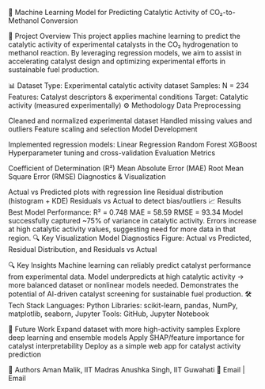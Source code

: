 🧪 Machine Learning Model for Predicting Catalytic Activity of CO₂-to-Methanol Conversion


📌 Project Overview
This project applies machine learning to predict the catalytic activity of experimental catalysts in the CO₂ hydrogenation to methanol reaction. By leveraging regression models, we aim to assist in accelerating catalyst design and optimizing experimental efforts in sustainable fuel production.

📊 Dataset
Type: Experimental catalytic activity dataset
Samples: N = 234
Features: Catalyst descriptors & experimental conditions
Target: Catalytic activity (measured experimentally)
⚙️ Methodology
Data Preprocessing

Cleaned and normalized experimental dataset
Handled missing values and outliers
Feature scaling and selection
Model Development

Implemented regression models:
Linear Regression
Random Forest
XGBoost
Hyperparameter tuning and cross-validation
Evaluation Metrics

Coefficient of Determination (R²)
Mean Absolute Error (MAE)
Root Mean Square Error (RMSE)
Diagnostics & Visualization

Actual vs Predicted plots with regression line
Residual distribution (histogram + KDE)
Residuals vs Actual to detect bias/outliers
📈 Results
Best Model Performance:
R² = 0.748
MAE = 58.59
RMSE = 93.34
Model successfully captured ~75% of variance in catalytic activity.
Errors increase at high catalytic activity values, suggesting need for more data in that region.
🔍 Key Visualization
Model Diagnostics
Figure: Actual vs Predicted, Residual Distribution, and Residuals vs Actual

🔍 Key Insights
Machine learning can reliably predict catalyst performance from experimental data.
Model underpredicts at high catalytic activity → more balanced dataset or nonlinear models needed.
Demonstrates the potential of AI-driven catalyst screening for sustainable fuel production.
🛠️ Tech Stack
Languages: Python
Libraries: scikit-learn, pandas, NumPy, matplotlib, seaborn, Jupyter
Tools: GitHub, Jupyter Notebook

📌 Future Work
Expand dataset with more high-activity samples
Explore deep learning and ensemble models
Apply SHAP/feature importance for catalyst interpretability
Deploy as a simple web app for catalyst activity prediction

👤 Authors
Aman Malik, IIT Madras
Anushka Singh, IIT Guwahati 🔗 Email | Email
